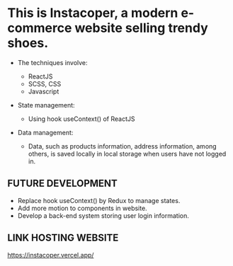 # This is Instacoper, a modern e-commerce website selling trendy shoes.

- The techniques involve:
    + ReactJS
    + SCSS, CSS
    + Javascript

- State management:
    + Using hook useContext() of ReactJS

- Data management:
    + Data, such as products information, address information, among others, is saved
    locally in local storage when users have not logged in.


## FUTURE DEVELOPMENT

- Replace hook useContext() by Redux to manage states.
- Add more motion to components in website.
- Develop a back-end system storing user login information.


## LINK HOSTING WEBSITE

https://instacoper.vercel.app/